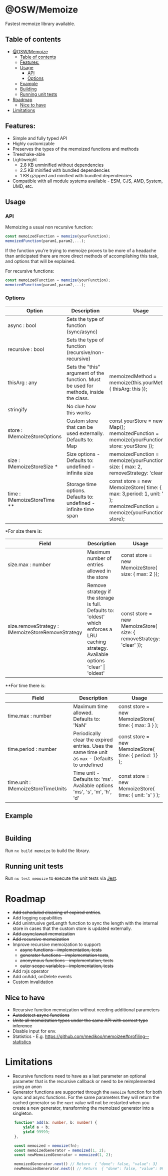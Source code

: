# @OSW/Memoize

Fastest memoize library available.

## Table of contents

- [@OSW/Memoize](#oswmemoize)
  - [Table of contents](#table-of-contents)
  - [Features:](#features)
  - [Usage](#usage)
    - [API](#api)
    - [Options](#options)
  - [Example](#example)
  - [Building](#building)
  - [Running unit tests](#running-unit-tests)
- [Roadmap](#roadmap)
  - [Nice to have](#nice-to-have)
- [Limitations](#limitations)

## Features:

-   Simple and fully typed API
-   Highly customizable
-   Preserves the types of the memoized functions and methods
-   Treeshake-able
-   Lightweight
    -   2.8 KB unminified without dependencies
    -   2.5 KB minified with bundled dependencies
    -   1 KB gzipped and minified with bundled dependencies
-   Compatible with all module systems available - ESM, CJS, AMD, System, UMD, etc.

## Usage

### API

Memoizing a usual non recursive function:

```ts
const memoizedFunction = memoize(yourFunction);
memoizedFunction(param1,param2,...);
```
If the function you're trying to memoize proves to be more of a headache than anticipated there are more direct methods of accomplishing this task, and options that will be explained.

For recursive functions:

```ts
const memoizedFunction = memoize(yourFunction);
memoizedFunction(param1,param2,...);
```

### Options

| Option                                              | Description                                                                                                                                     | Usage                                                                                                                               |
|-----------------------------------------------------|-------------------------------------------------------------------------------------------------------------------------------------------------|-------------------------------------------------------------------------------------------------------------------------------------|
| async :   bool                                      | Sets the type of function   (sync/async)                                                                                                        |                                                                                                                                     |
| recursive   : bool                                  | Sets the type of function   (recursive/non-recursive)                                                                                           |                                                                                                                                     |
| thisArg   : any                                     | Sets the "this"   argument of the function. Must be used for methods, inside the class.                                                         | memoizedMethod =   memoize(this.yourMethod, { thisArg: this });                                                                     |
| stringify                                           | No clue how this works                                                                                                                          |                                                                                                                                     |
| store :   IMemoizeStoreOptions                      | Custom store that can be used   externally. Defaults to: Map                                                                                    | const yourStore = new   Map();<br>     memoizedFunction = memoize(yourFunction, { store: yourStore });                              |
| size :   IMemoizeStoreSize   *                      |  Size options - Defaults to: undefined -   infinite size                                                                                        | memoizedFunction =   memoize(yourFunction, { size: { max: 2, removeStrategy: 'clear'   });                                          |
| time :   IMemoizeStoreTime   **                     | Storage time options. Defaults   to: undefined - infinite time span                                                                             | const store = new MemoizeStore(   time: { max: 3,period: 1, unit: 's' } );<br>     memoizedFunction = memoize(yourFunction, store); |

*For size there is:

| Field                                               | Description                                                                                                                                     | Usage                                                                 |
|-----------------------------------------------------|-------------------------------------------------------------------------------------------------------------------------------------------------|-----------------------------------------------------------------------|
| size.max   : number                                 | Maximum number of entries   allowed in the store                                                                                                | const store = new MemoizeStore(   size: { max: 2 });                  |
| size.removeStrategy   : IMemoizeStoreRemoveStrategy |  Remove strategy if the storage is full.   Defaults to: 'oldest' which enforces a LRU caching strategy. Available   options 'clear' \| 'oldest' | const store = new MemoizeStore(   size: { removeStrategy: 'clear' }); |

**For time there is:

| Field                                | Description                                                                                         | Usage                                                    |
|--------------------------------------|-----------------------------------------------------------------------------------------------------|----------------------------------------------------------|
| time.max   : number                  | Maximum time allowed. Defaults   to: 'NaN'                                                          | const store = new MemoizeStore(   time: { max: 3 } );    |
| time.period   : number               | Periodically clear the expired   entries. Uses the same time unit as `max` - Defaults to undefined  | const store = new MemoizeStore(   time: { period: 1} );  |
| time.unit   : IMemoizeStoreTimeUnits | Time unit - Defaults to: 'ms'.   Available options 'ms', 's', 'm', 'h', 'd'                         | const store = new MemoizeStore(   time: { unit: 's' } ); |

## Example

```ts

```

## Building

Run `nx build memoize` to build the library.

## Running unit tests

Run `nx test memoize` to execute the unit tests via [Jest](https://jestjs.io).

# Roadmap

-   ~~Add scheduled cleaning of expired entries~~.
-   Add logging capabilities
-   Add unintrusive getLength function to sync the length with the internal store in cases that the custom store is updated externally.
-   ~~Add async/await memoization~~
-   ~~Add recursive memoization~~
-   Improve recursive memoization to support:
    -   ~~async functions - implementation, tests~~
    -   ~~generator functions - implementation tests~~,
    -   ~~anonymous functions - implementation, tests~~
    -   ~~outer scope variables - implementation, tests~~
-   Add rxjs operator
-   Add onAdd, onDelete events
-   Custom invalidation

## Nice to have

-   Recursive function memoization without needing additional parameters
-   ~~Autodetect async functions~~
-   ~~Unite all memoization types under the same API with correct type inference~~
-   Disable input for env.
-   Statistics - E.g. https://github.com/medikoo/memoizee#profiling--statistics

# Limitations

-   Recursive functions need to have as a last parameter an optional parameter that is the recursive callback or need to be reimplemented using an anon
-   Generator functions are supported through the `memoize` function for both sync and async functions. For the same parameters they will return the cached generator so the `next` value will not be restarted when you create a new generator, transforming the memoized generator into a singleton.

```typescript
    function* add(a: number, b: number) {
        yield a + b;
        yield 99999;
    },

    const memoized = memoize(fn);
    const memoizedGenerator = memoized(1, 2);
    const newMemoizedGenerator = memoized(1, 2);

    memoizedGenerator.next() // Return  { "done": false, "value": 3}
    newMemoizedGenerator.next() // Return  { "done": false, "value": 99999}
```
